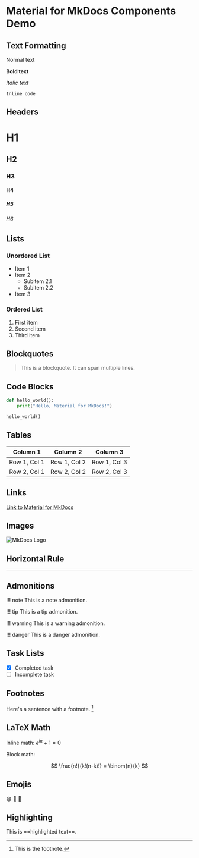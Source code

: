 # Material for MkDocs Components Demo

## Text Formatting

Normal text

**Bold text**

*Italic text*

`Inline code`

## Headers

# H1
## H2
### H3
#### H4
##### H5
###### H6

## Lists

### Unordered List
- Item 1
- Item 2
  - Subitem 2.1
  - Subitem 2.2
- Item 3

### Ordered List
1. First item
2. Second item
3. Third item

## Blockquotes

> This is a blockquote.
> It can span multiple lines.

## Code Blocks

```python
def hello_world():
    print("Hello, Material for MkDocs!")

hello_world()
```

## Tables

| Column 1 | Column 2 | Column 3 |
|----------|----------|----------|
| Row 1, Col 1 | Row 1, Col 2 | Row 1, Col 3 |
| Row 2, Col 1 | Row 2, Col 2 | Row 2, Col 3 |

## Links

[Link to Material for MkDocs](https://squidfunk.github.io/mkdocs-material/)

## Images

![MkDocs Logo](https://raw.githubusercontent.com/squidfunk/mkdocs-material/master/.github/assets/logo.svg)

## Horizontal Rule

---

## Admonitions

!!! note
    This is a note admonition.

!!! tip
    This is a tip admonition.

!!! warning
    This is a warning admonition.

!!! danger
    This is a danger admonition.

## Task Lists

- [x] Completed task
- [ ] Incomplete task

## Footnotes

Here's a sentence with a footnote. [^1]

[^1]: This is the footnote.

## LaTeX Math

Inline math: $e^{i\pi} + 1 = 0$

Block math:

$$
\frac{n!}{k!(n-k)!} = \binom{n}{k}
$$



## Emojis

:smile: :rocket: :book:

## Highlighting

This is ==highlighted text==.